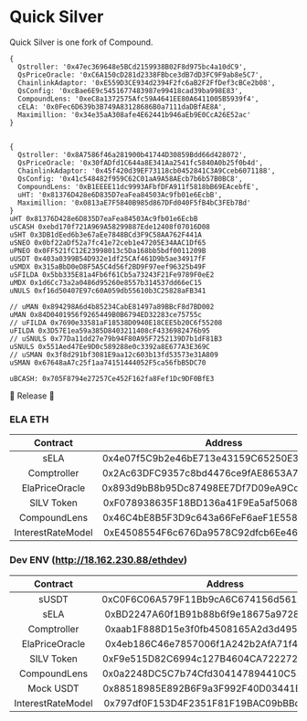 Quick Silver
=================
Quick Silver is one fork of Compound.


```ESC正式
{
  Qstroller: '0x47ec369648e5BCd2159938B02F8d975bc4a10dC9',
  QsPriceOracle: '0xC6A150cD281d2338FBbce3dB7dD3FC9F9ab8e5C7',
  ChainlinkAdaptor: '0xE559D3CE934d2394F2fc6aB2F2FfDef3cBCe2b08',
  QsConfig: '0xcBae6E9c5451677483987e99418cad39ba998E83',
  CompoundLens: '0xeC8a1372575Afc59A4641EE80A6411005B5939f4',
  cELA: '0x0Fec6D639b3B749A83128686B0a7111daDBfAE8A',
  Maximillion: '0x34e35aA308afe4E62441b946aEb9E0CcA26E52ac'
}


```

```HECO正式 supernova
{
  Qstroller: '0x8A7586f46a281900b41744D30859Bdd66d428072',
  QsPriceOracle: '0x30fADfd1C644a8E341Aa2541fc5840A0b25f0b4d',
  ChainlinkAdaptor: '0x45f420d39EF73118cb0452841C3A9Cceb6071188',
  QsConfig: '0x41c548482f959C62C01aA9A58AEcb7b6b57B0BC8',
  CompoundLens: '0xB1EEEE11dc9993AFbfDFA911f5818bB69EAcebfE',
  uHT: '0x81376D428e6D835D7eaFea84503Ac9fb01e6EcbB',
  Maximillion: '0x0813aE7F5840B985d867DFd040F5fB4bC3FEb7Bd'
}
uHT 0x81376D428e6D835D7eaFea84503Ac9fb01e6EcbB
uSCASH 0xebd170f721A969A58299887Ede12408f07016D08
uSHT 0x3DB1dEed6b3e67aEe7848BCd3F9C58AA762F441A
uSNEO 0x0bf22aDf52a7fc41e72ceb1e47205E34AAC1Df65
uPNEO 0x0FF521fC12E23998013c5Da168bb5bdf0011209B
uUSDT 0x403a0399B54D932e1df25CAf461D9b5ae34917fF
uSMDX 0x315aBbD0eD8F5A5C4d56f2BD9F97eef96325b49F
uSFILDA 0x5bb335E81a4Fb6f61Cb5a73243F21Fe9789F0eE2
uMDX 0x1d6Cc73a2a0486d95260e8557b314537dd66eC15
uNULS 0xf16d50407E97c60A059db55610b3C25828aFB341

// uMAN 0x894298A6d4b85234CabE81497a89BBcF8d7BD002
uMAN 0x84D0401956f9265449B0B6794ED32283ce75755c
// uFILDA 0x7690e33581aF18538D0940E18CEE5b20C6f55208
uFILDA 0x3D57E1ea59a385D8403211408cF4336982476b95
// uSNULS 0x77Da11dd27e79b94F80A95F7252139D7b1dF81B3
uSNULS 0x551Aed47Ee9D0c589288e0c3392a8E677A3E369C
// uSMAN 0x3f8d291bf3081E9aa12c603b13fd53573e31A809
uSMAN 0x67648aA7c25f1aa74151444052F5ca56fbB5DC70

uBCASH: 0x705F8794e27257Ce452F162fa8Fef1Dc9DF0BfE3
```

🎉 Release 🎉
### ELA ETH
|       Contract       |                  Address                   |
| :------------------: | :----------------------------------------: |
| sELA | 0x4e07f5C9b2e46bE713e43159C65250E34d7bB316 |
| Comptroller | 0x2Ac63DFC9357c8bd4476ce9fAE8653A7E24B89B9 |
| ElaPriceOracle | 0x893d9bB8b95Dc87498EE7Df7D09eA9CddF624429 |
| SILV Token | 0xF078938635F18BD136a41F9Ea5af50689B4D5cb0 |
| CompoundLens | 0x46C4bE8B5F3D9c643a66FeF6aeF1E558d178BA75 |
| InterestRateModel | 0xE4508554F6c676Da9578C92dfcb6Ee466E71DcF9 |

### Dev ENV (http://18.162.230.88/ethdev)
|       Contract       |                  Address                   |
| :------------------: | :----------------------------------------: |
| sUSDT | 0xC0F6C06A579F11Bb9cA6C674156d561Aa8a79A9a |
| sELA | 0xBD2247A60f1B91b88b6f9e18675a97288433F04F |
| Comptroller | 0xaab1F888D15e3f0fb4508165A2d3d4950690181D |
| ElaPriceOracle | 0x4eb186C46e7857006f1A242b2AfA71f42C9c9008 |
| SILV Token | 0xF9e515D82C6994c127B4604CA722272Ff91BB52d |
| CompoundLens | 0x0a2248DC5C7b74Cfd304147894410C53B258C49f |
| Mock USDT | 0x88518985E892B6F9a3F992F40D03441B8716EcA2 |
| InterestRateModel | 0x797df0F153D4F2351F81F19BAC09bBBd3fAA577C |